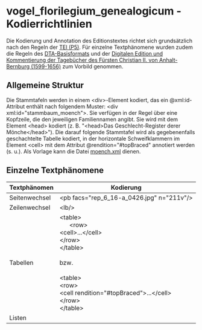 # vogel_florilegium_genealogicum - Kodierrichtlinien

Die Kodierung und Annotation des Editionstextes richtet sich grundsätzlich nach den Regeln der [TEI (P5)](https://tei-c.org/release/doc/tei-p5-doc/en/html/index.html). Für einzelne Textphänomene wurden zudem die Regeln des [DTA-Basisformats](https://www.deutschestextarchiv.de/doku/basisformat/) und der [Digitalen Edition und Kommentierung der Tagebücher des Fürsten Christian II. von Anhalt-Bernburg (1599-1656)](http://diglib.hab.de/edoc/ed000228/start.htm) zum Vorbild genommen.

## Allgemeine Struktur

Die Stammtafeln werden in einem &lt;div>-Element kodiert, das ein @xml:id-Attribut enthält nach folgendem Muster: &lt;div xml:id="stammbaum_moench">. Sie verfügen in der Regel über eine Kopfzeile, die den jeweiligen Familiennamen angibt. Sie wird mit dem Element &lt;head> kodiert (z. B. "&lt;head>Das Geschlecht-Register derer Mönche&lt;/head>"). Die darauf folgende Stammtafel wird als gegebenenfalls geschachtelte Tabelle kodiert, in der horizontale Schweifklammern im Element &lt;cell> mit dem Attribut @rendition="#topBraced" annotiert werden (s. u.). Als Vorlage kann die Datei [moench.xml](https://github.com/mgoermar/vogel_florilegium_genealogicum/blob/main/stammtafeln/moench.xml) dienen.

## Einzelne Textphänomene

Textphänomen | Kodierung
-------- | --------
Seitenwechsel | &lt;pb facs="rep_6_16-a_0426.jpg" n="211v"/>
Zeilenwechsel | &lt;lb/>
Tabellen | &lt;table><br>&nbsp;&nbsp;&nbsp;&nbsp;&nbsp;&nbsp;&lt;row><br>&#9;&#9;&lt;cell>...&lt;/cell><br>&#9;&lt;/row><br>&lt;/table><br><br>bzw.<br><br>&lt;table><br>&#9;&lt;row><br>&#9;&#9;&lt;cell rendition="#topBraced">...&lt;/cell><br>&#9;&lt;/row><br>&lt;/table>
Listen |
